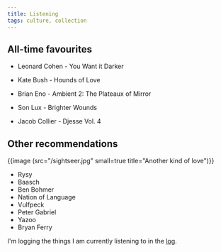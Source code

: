 ```yaml
---
title: Listening
tags: culture, collection
---
```


## All-time favourites

- Leonard Cohen - You Want it Darker

- Kate Bush - Hounds of Love

- Brian Eno - Ambient 2: The Plateaux of Mirror

- Son Lux - Brighter Wounds

- Jacob Collier - Djesse Vol. 4


## Other recommendations

{{image (src="/sightseer.jpg" small=true title="Another kind of love")}}

- Rysy
- Baasch
- Ben Bohmer
- Nation of Language
- Vulfpeck
- Peter Gabriel
- Yazoo
- Bryan Ferry

I'm logging the things I am currently listening to in the [log](/now).
